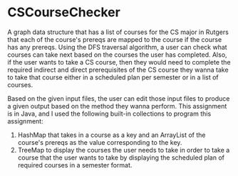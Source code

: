# CSCourseChecker
A graph data structure that has a list of courses for the CS major in Rutgers 
that each of the course's prereqs are mapped to the course if the course has 
any prereqs. Using the DFS traversal algorithm, a user can check what courses
can take next based on the courses the user has completed. Also, if the user
wants to take a CS course, then they would need to complete the required indirect
and direct prerequisites of the CS course they wanna take to take that course 
either in a scheduled plan per semester or in a list of courses.

Based on the given input files, the user can edit those input files to 
produce a given output based on the method they wanna perform. This assignment
is in Java, and I used the following built-in collections to program this
assignment:
  1. HashMap that takes in a course as a key and an ArrayList of the course's
  prereqs as the value corresponding to the key.
  2. TreeMap to display the courses the user needs to take in order to take a course
  that the user wants to take by displaying the scheduled plan of
  required courses in a semester format.

